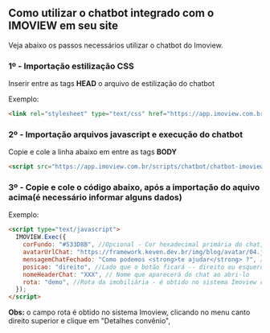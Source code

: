 ## Como utilizar o chatbot integrado com o IMOVIEW em seu site

Veja abaixo os passos necessários utilizar o chatbot do Imoview.

### 1º - Importação estilização CSS

Inserir entre as tags **HEAD** o arquivo de estilização do chatbot

Exemplo:

```html {.line-numbers}
<link rel="stylesheet" type="text/css" href="https://app.imoview.com.br/scripts/chatbot/chatbot.css"/>
```

### 2º - Importação arquivos javascript e execução do chatbot

Copie e cole a linha abaixo em entre as tags **BODY**</br>

```html {.line-numbers}
<script src="https://app.imoview.com.br/scripts/chatbot/chatbot-imoview.js" type="text/javascript"></script>
```

### 3º - Copie e cole o código abaixo, após a importação do aquivo acima(é necessário informar alguns dados)</br>

Exemplo:

```html {.line-numbers}
<script type="text/javascript">
  IMOVIEW.Exec({
    corFundo: "#533D8B", //Opcional - Cor hexadecimal primária do chat, recomendamos a cor primário do site.
    avatarUrlChat: "https://framework.keven.dev.br/img/blog/avatar/04.jpg", //Cole a URL completa do avatar que aparecerá no chat ao abri-lo"
    mensagemChatFechado: "Como podemos <strong>te ajudar</strong> ?", //Texto que irá aparecer para o cliente clicar no chat
    posicao: "direito", //Lado que o botão ficará -- direito ou esquerda
    nomeHeaderChat: "XXX", // Nome que aparecerá do chat ao abri-lo
    rota: "demo", //Rota da imobiliária - é obtido no sistema Imoview clicando no menu canto direito superior e clique em "Detalhes convênio"
  });
</script>
```

**Obs:** o campo rota é obtido no sistema Imoview, clicando no menu canto direito superior e clique em "Detalhes convênio",
